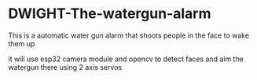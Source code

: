 # DWIGHT-The-watergun-alarm
This is a automatic water gun alarm that shoots people in the face to wake them up 

it will use esp32 camera module and opencv to detect faces and aim the watergun there using 2 axis servos 


